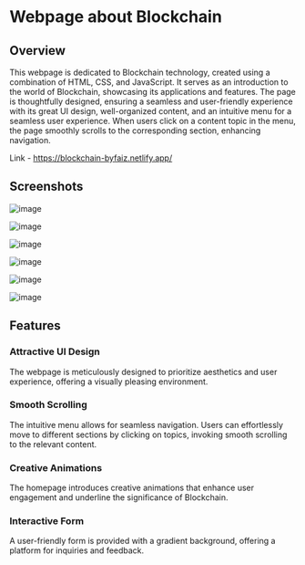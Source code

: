 # Webpage about Blockchain

## Overview

This webpage is dedicated to Blockchain technology, created using a combination of HTML, CSS, and JavaScript. It serves as an introduction to the world of Blockchain, showcasing its applications and features. The page is thoughtfully designed, ensuring a seamless and user-friendly experience with its great UI design, well-organized content, and an intuitive menu for a seamless user experience. When users click on a content topic in the menu, the page smoothly scrolls to the corresponding section, enhancing navigation.

Link - https://blockchain-byfaiz.netlify.app/

## Screenshots

![image](https://github.com/mdfaiz1201/Webpage/assets/69683571/aa30303a-89a7-42a3-b822-b034e5355375)


![image](https://github.com/mdfaiz1201/Webpage/assets/69683571/01642eee-d82a-4f7e-accb-82fdc7ed0d11)


![image](https://github.com/mdfaiz1201/Webpage/assets/69683571/865b876e-65f9-4311-9371-35b4f9a9572c)


![image](https://github.com/mdfaiz1201/Webpage/assets/69683571/a1b28992-3608-47e0-9877-13cfb863d94d)


![image](https://github.com/mdfaiz1201/Webpage/assets/69683571/c7a3f645-d4e7-4d9d-8b59-f2b5fa7c31b0)


![image](https://github.com/mdfaiz1201/Webpage/assets/69683571/c980951f-018d-4428-ba2d-980dc85a713a)


## Features

### Attractive UI Design

The webpage is meticulously designed to prioritize aesthetics and user experience, offering a visually pleasing environment.

### Smooth Scrolling

The intuitive menu allows for seamless navigation. Users can effortlessly move to different sections by clicking on topics, invoking smooth scrolling to the relevant content.

### Creative Animations

The homepage introduces creative animations that enhance user engagement and underline the significance of Blockchain.

### Interactive Form

A user-friendly form is provided with a gradient background, offering a platform for inquiries and feedback.
